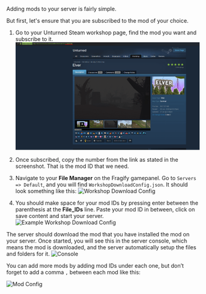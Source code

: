 Adding mods to your server is fairly simple.

But first, let's ensure that you are subscribed to the mod of your choice.

1. Go to your Unturned Steam workshop page, find the mod you want and subscribe to it.
![Mod Example](images/mod-example.png)

2. Once subscribed, copy the number from the link as stated in the screenshot. That is the mod ID that we need.

3. Navigate to your **File Manager** on the Fragify gamepanel. Go to `Servers => Default`, and you will find `WorkshopDownloadConfig.json`. It should look something like this:
![Workshop Download Config](../images/workshop-download-config.png)

4. You should make space for your mod IDs by pressing enter between the parenthesis at the **File_IDs** line. Paste your mod ID in between, click on save content and start your server.
![Example Workshop Download Config](../images/workshop-download-config-example.png)

The server should download the mod that you have installed the mod on your server. 
Once started, you will see this in the server console, which means the mod is downloaded, and the server automatically setup the files and folders for it.
![Console](../images/console.png)

You can add more mods by adding mod IDs under each one, but don’t forget to add a comma `,` between each mod like this:

![Mod Config](../images/mod-config.png)